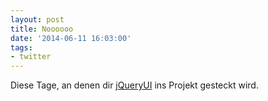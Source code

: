 ```yaml
---
layout: post
title: Noooooo
date: '2014-06-11 16:03:00'
tags:
- twitter
---
```


Diese Tage, an denen dir [jQueryUI](http://jqueryui.com) ins Projekt gesteckt wird.